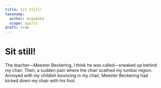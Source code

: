 ```yaml
---
title: Sit still!
taxonomy:
  author: bigsmoke
  scope: spirit
draft: true
---
```


# Sit still!

The teacher—Meester Beckering, I think he was called—sneaked up behind my chair. Then, a sudden pain where the chair scathed my lumbar region. Annoyed with my childish bouncing in my chair, Meester Beckering had kicked down my chair with his foot.
